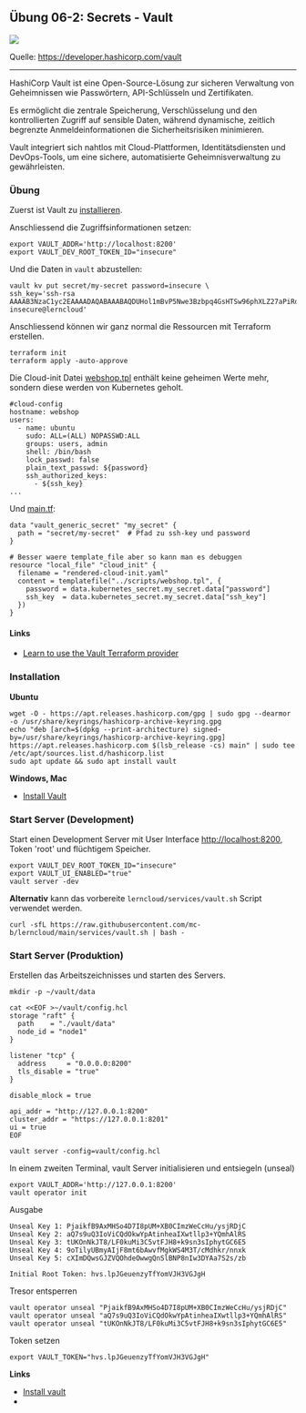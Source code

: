 ## Übung 06-2: Secrets - Vault

![](https://developer.hashicorp.com/_next/image?url=https%3A%2F%2Fcontent.hashicorp.com%2Fapi%2Fassets%3Fproduct%3Dtutorials%26version%3Dmain%26asset%3Dpublic%252Fimg%252Fvault%252Fvault-triangle.png%26width%3D1641%26height%3D973&w=3840&q=75&dpl=dpl_E98cvL5t1rSXaCY5Xn5VomU2dFq3)

Quelle: https://developer.hashicorp.com/vault

- - -

HashiCorp Vault ist eine Open-Source-Lösung zur sicheren Verwaltung von Geheimnissen wie Passwörtern, API-Schlüsseln und Zertifikaten. 

Es ermöglicht die zentrale Speicherung, Verschlüsselung und den kontrollierten Zugriff auf sensible Daten, während dynamische, zeitlich begrenzte Anmeldeinformationen die Sicherheitsrisiken minimieren. 

Vault integriert sich nahtlos mit Cloud-Plattformen, Identitätsdiensten und DevOps-Tools, um eine sichere, automatisierte Geheimnisverwaltung zu gewährleisten.


### Übung 

Zuerst ist Vault zu [installieren](#Installation).

Anschliessend die Zugriffsinformationen setzen:

    export VAULT_ADDR='http://localhost:8200'
    export VAULT_DEV_ROOT_TOKEN_ID="insecure"
    
Und die Daten in `vault` abzustellen:

    vault kv put secret/my-secret password=insecure \
    ssh_key='ssh-rsa AAAAB3NzaC1yc2EAAAADAQABAAABAQDUHol1mBvP5Nwe3Bzbpq4GsHTSw96phXLZ27aPiRdrzhnQ2jMu4kSgv9xFsnpZgBsQa84EhdJQMZz8EOeuhvYuJtmhAVzAvNjjRak+bpxLPdWlox1pLJTuhcIqfTTSfBYJYB68VRAXJ29ocQB7qn7aDj6Cuw3s9IyXoaKhyb4n7I8yI3r0U30NAcMjyvV3LYOXx/JQbX+PjVsJMzp2NlrC7snz8gcSKxUtL/eF0g+WnC75iuhBbKbNPr7QP/ItHaAh9Tv5a3myBLNZQ56SgnSCgmS0EUVeMNsO8XaaKr2H2x5592IIoz7YRyL4wlOmj35bQocwdahdOCFI7nT9fr6f insecure@lerncloud' 
    
Anschliessend können wir ganz normal die Ressourcen mit Terraform erstellen.

    terraform init
    terraform apply -auto-approve 
    
Die Cloud-init Datei [webshop.tpl](../scripts/webshop.tbl) enthält keine geheimen Werte mehr, sondern diese werden von Kubernetes geholt.

    #cloud-config
    hostname: webshop
    users:
      - name: ubuntu
        sudo: ALL=(ALL) NOPASSWD:ALL
        groups: users, admin
        shell: /bin/bash
        lock_passwd: false
        plain_text_passwd: ${password}       
        ssh_authorized_keys:
          - ${ssh_key}
    ...
    
Und [main.tf](main.tf):
    
    data "vault_generic_secret" "my_secret" {
      path = "secret/my-secret"  # Pfad zu ssh-key und password
    }
    
    # Besser waere template_file aber so kann man es debuggen
    resource "local_file" "cloud_init" {
      filename = "rendered-cloud-init.yaml"
      content = templatefile("../scripts/webshop.tpl", {
        password = data.kubernetes_secret.my_secret.data["password"]
        ssh_key  = data.kubernetes_secret.my_secret.data["ssh_key"]
      })
    }        

#### Links

* [Learn to use the Vault Terraform provider](https://developer.hashicorp.com/vault/tutorials/get-started/learn-terraform)

### Installation 

**Ubuntu**

    wget -O - https://apt.releases.hashicorp.com/gpg | sudo gpg --dearmor -o /usr/share/keyrings/hashicorp-archive-keyring.gpg
    echo "deb [arch=$(dpkg --print-architecture) signed-by=/usr/share/keyrings/hashicorp-archive-keyring.gpg] https://apt.releases.hashicorp.com $(lsb_release -cs) main" | sudo tee /etc/apt/sources.list.d/hashicorp.list
    sudo apt update && sudo apt install vault

**Windows, Mac**

* [Install Vault](https://developer.hashicorp.com/vault/install)

### Start Server (Development)

Start einen Development Server mit User Interface [http://localhost:8200](http://localhost:8200), Token 'root'  und flüchtigem Speicher.

    export VAULT_DEV_ROOT_TOKEN_ID="insecure"
    export VAULT_UI_ENABLED="true"
    vault server -dev
    
**Alternativ** kann das vorbereite `lerncloud/services/vault.sh` Script verwendet werden.

    curl -sfL https://raw.githubusercontent.com/mc-b/lerncloud/main/services/vault.sh | bash -

### Start Server (Produktion)
    
Erstellen das Arbeitszeichnisses und starten des Servers.    
    
    mkdir -p ~/vault/data
        
    cat <<EOF >~/vault/config.hcl
    storage "raft" {
      path    = "./vault/data"
      node_id = "node1"
    }
    
    listener "tcp" {
      address     = "0.0.0.0:8200"
      tls_disable = "true"
    }
    
    disable_mlock = true
    
    api_addr = "http://127.0.0.1:8200"
    cluster_addr = "https://127.0.0.1:8201"
    ui = true
    EOF
    
    vault server -config=vault/config.hcl
    
In einem zweiten Terminal, vault Server initialisieren und entsiegeln (unseal)    
    
    export VAULT_ADDR='http://127.0.0.1:8200'
    vault operator init
    
Ausgabe
    
    Unseal Key 1: PjaikfB9AxMHSo4D7I8pUM+XB0CImzWeCcHu/ysjRDjC
    Unseal Key 2: aQ7s9uQ3IoViCQdOkwYpAtinheaIXwtllp3+YQmhAlRS
    Unseal Key 3: tUKOnNkJT8/LF0kuMi3C5vtFJH8+k9sn3sIphytGC6E5
    Unseal Key 4: 9oTilyUBmyAIjF8mt6bAwvfMgkWS4M3T/cMdhkr/nnxk
    Unseal Key 5: cXImDQwsGJZVQOhdeOwwgQnSlBNP8nIw3DYAa7S2s/zb
    
    Initial Root Token: hvs.lpJGeuenzyTfYomVJH3VGJgH
    
Tresor entsperren    
    
    vault operator unseal "PjaikfB9AxMHSo4D7I8pUM+XB0CImzWeCcHu/ysjRDjC"
    vault operator unseal "aQ7s9uQ3IoViCQdOkwYpAtinheaIXwtllp3+YQmhAlRS"
    vault operator unseal "tUKOnNkJT8/LF0kuMi3C5vtFJH8+k9sn3sIphytGC6E5"     
    
Token setzen    
    
    export VAULT_TOKEN="hvs.lpJGeuenzyTfYomVJH3VGJgH"    

**Links**

* [Install vault](https://developer.hashicorp.com/vault/install)
* [](https://developer.hashicorp.com/vault/tutorials/getting-started/getting-started-deploy)




